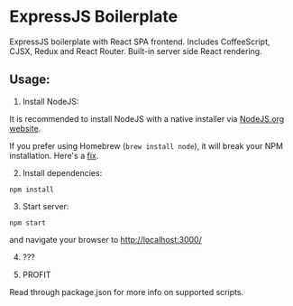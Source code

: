 # ExpressJS Boilerplate

ExpressJS boilerplate with React SPA frontend. Includes CoffeeScript, CJSX, Redux and React Router. Built-in server side React rendering.

## Usage:
1. Install NodeJS:

  It is recommended to install NodeJS with a native installer via [NodeJS.org website](http://nodejs.org/download/).

  If you prefer using Homebrew (`brew install node`), it will break your NPM installation. Here's a [fix](https://gist.github.com/DanHerbert/9520689).

2. Install dependencies:

  `npm install`

3. Start server:

  `npm start`

  and navigate your browser to [http://localhost:3000/](http://localhost:3000/)

4. ???

5. PROFIT

Read through package.json for more info on supported scripts.
